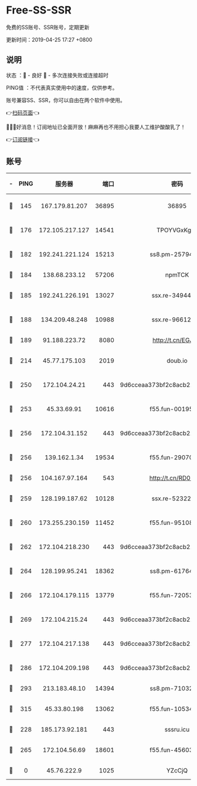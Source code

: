 # Free-SS-SSR

免费的SS账号、SSR账号，定期更新

更新时间：2019-04-25 17:27 +0800

## 说明

状态     ：🙂 - 良好 🙁 - 多次连接失败或连接超时

PING值   ：不代表真实使用中的速度，仅供参考。

账号兼容SS、SSR，你可以自由在两个软件中使用。

👉[扫码页面](https://liesauer.github.io/Free-SS-SSR/)👈

🎉🎉🎉好消息！订阅地址已全面开放！麻麻再也不用担心我要人工维护酸酸乳了！

👉[订阅链接](https://www.liesauer.net/yogurt/subscribe?ACCESS_TOKEN=DAYxR3mMaZAsaqUb)👈

## 账号

|-|PING|服务器|端口|密码|加密方式|区域|
|:----:|:----:|:-----:|-----:|:----:|:----:|:----:|
|🙂|145|167.179.81.207|36895|36895|aes-256-cfb|JP|
|🙂|176|172.105.217.127|14541|TPOYVGxKglpi|aes-256-cfb|JP|
|🙂|182|192.241.221.124|15213|ss8.pm-25794804|aes-256-cfb|US|
|🙂|184|138.68.233.12|57206|npmTCK|rc4-md5|US|
|🙂|185|192.241.226.191|13027|ssx.re-34944124|aes-256-cfb|US|
|🙂|188|134.209.48.248|10988|ssx.re-96612266|aes-256-cfb|US|
|🙂|189|91.188.223.72|8080|http://t.cn/EGJIyrl|rc4-md5|RU|
|🙂|214|45.77.175.103|2019|doub.io|aes-128-ctr|SG|
|🙂|250|172.104.24.21|443|9d6cceaa373bf2c8acb22e60b6a58be6|aes-256-cfb|US|
|🙂|253|45.33.69.91|10616|f55.fun-00195736|aes-256-cfb|US|
|🙂|256|172.104.31.152|443|9d6cceaa373bf2c8acb22e60b6a58be6|aes-256-cfb|US|
|🙂|256|139.162.1.34|19534|f55.fun-29070287|aes-256-cfb|SG|
|🙂|256|104.167.97.164|543|http://t.cn/RD0D7sx|rc4-md5|CA|
|🙂|259|128.199.187.62|10128|ssx.re-52322038|aes-256-cfb|SG|
|🙂|260|173.255.230.159|11452|f55.fun-95108879|aes-256-cfb|US|
|🙂|262|172.104.218.230|443|9d6cceaa373bf2c8acb22e60b6a58be6|aes-256-cfb|US|
|🙂|264|128.199.95.241|18362|ss8.pm-61764632|aes-256-cfb|SG|
|🙂|266|172.104.179.115|13779|f55.fun-72053902|aes-256-cfb|SG|
|🙂|269|172.104.215.24|443|9d6cceaa373bf2c8acb22e60b6a58be6|aes-256-cfb|US|
|🙂|277|172.104.217.138|443|9d6cceaa373bf2c8acb22e60b6a58be6|aes-256-cfb|US|
|🙂|286|172.104.209.198|443|9d6cceaa373bf2c8acb22e60b6a58be6|aes-256-cfb|US|
|🙂|293|213.183.48.10|14394|ss8.pm-71032456|rc4-md5|RU|
|🙂|315|45.33.80.198|13062|f55.fun-10534889|aes-256-cfb|US|
|🙂|228|185.173.92.181|443|sssru.icu|rc4-md5|RU|
|🙂|265|172.104.56.69|18601|f55.fun-45603382|aes-256-cfb|SG|
|🙁|0|45.76.222.9|1025|YZcCjQ|rc4-md5|JP|
